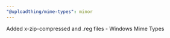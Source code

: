 ```yaml
---
"@uploadthing/mime-types": minor
---
```


Added x-zip-compressed and .reg files - Windows Mime Types
